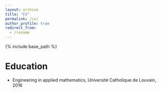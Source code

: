 ```yaml
---
layout: archive
title: "CV"
permalink: /cv/
author_profile: true
redirect_from:
  - /resume
---
```


{% include base_path %}

Education
======
* Engineering in applied mathematics, Université Catholique de Louvain, 2016

